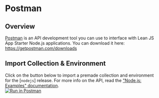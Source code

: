 # Postman
## Overview
[Postman](https://getpostman.com) is an API development tool you can use to interface with Lean JS App Starter Node.js applications. You can download it here: https://getpostman.com/downloads

## Import Collection & Environment
Click on the button below to import a premade collection and environment for the [`nodejs`] release. For more info on the API, read the ["Node.js: Examples" documentation](../nodejs/nodejs/examples.md).  
[![Run in Postman](https://run.pstmn.io/button.svg)](https://app.getpostman.com/run-collection/0a856b770363eab086b4#?env%5B*chan%20API%5D=W3sia2V5IjoiUk9PVCIsInZhbHVlIjoiaHR0cDovL2xvY2FsaG9zdDo5MDAxIiwiZGVzY3JpcHRpb24iOiIiLCJlbmFibGVkIjp0cnVlfV0=)
